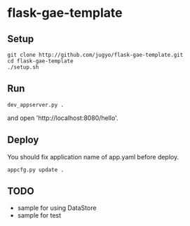 flask-gae-template
======

Setup
------

    git clone http://github.com/jugyo/flask-gae-template.git
    cd flask-gae-template
    ./setup.sh

Run
------

    dev_appserver.py .

and open 'http://localhost:8080/hello'.

Deploy
------

You should fix application name of app.yaml before deploy.

    appcfg.py update .

TODO
------

* sample for using DataStore
* sample for test
